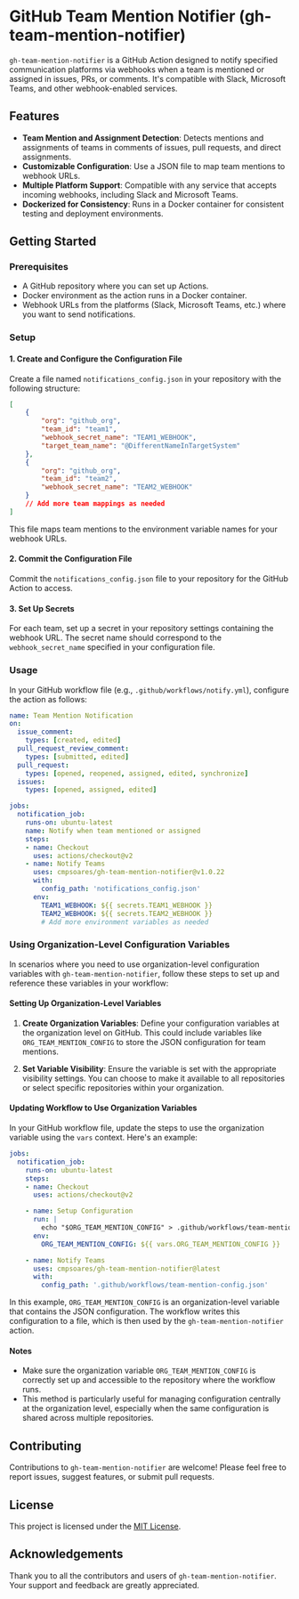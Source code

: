 # GitHub Team Mention Notifier (gh-team-mention-notifier)

`gh-team-mention-notifier` is a GitHub Action designed to notify specified communication platforms via webhooks when a team is mentioned or assigned in issues, PRs, or comments. It's compatible with Slack, Microsoft Teams, and other webhook-enabled services.

## Features

- **Team Mention and Assignment Detection**: Detects mentions and assignments of teams in comments of issues, pull requests, and direct assignments.
- **Customizable Configuration**: Use a JSON file to map team mentions to webhook URLs.
- **Multiple Platform Support**: Compatible with any service that accepts incoming webhooks, including Slack and Microsoft Teams.
- **Dockerized for Consistency**: Runs in a Docker container for consistent testing and deployment environments.

## Getting Started

### Prerequisites

- A GitHub repository where you can set up Actions.
- Docker environment as the action runs in a Docker container.
- Webhook URLs from the platforms (Slack, Microsoft Teams, etc.) where you want to send notifications.

### Setup

#### 1. **Create and Configure the Configuration File**

Create a file named `notifications_config.json` in your repository with the following structure:

```json
[
    {
        "org": "github_org",
        "team_id": "team1",
        "webhook_secret_name": "TEAM1_WEBHOOK",
        "target_team_name": "@DifferentNameInTargetSystem"
    },
    {
        "org": "github_org",
        "team_id": "team2",
        "webhook_secret_name": "TEAM2_WEBHOOK"
    }
    // Add more team mappings as needed
]
```

This file maps team mentions to the environment variable names for your webhook URLs.

#### 2. **Commit the Configuration File**

Commit the `notifications_config.json` file to your repository for the GitHub Action to access.

#### 3. **Set Up Secrets**

For each team, set up a secret in your repository settings containing the webhook URL. The secret name should correspond to the `webhook_secret_name` specified in your configuration file.

### Usage

In your GitHub workflow file (e.g., `.github/workflows/notify.yml`), configure the action as follows:

```yaml
name: Team Mention Notification
on:
  issue_comment:
    types: [created, edited]
  pull_request_review_comment:
    types: [submitted, edited]
  pull_request:
    types: [opened, reopened, assigned, edited, synchronize]
  issues:
    types: [opened, assigned, edited]

jobs:
  notification_job:
    runs-on: ubuntu-latest
    name: Notify when team mentioned or assigned
    steps:
    - name: Checkout
      uses: actions/checkout@v2
    - name: Notify Teams
      uses: cmpsoares/gh-team-mention-notifier@v1.0.22
      with:
        config_path: 'notifications_config.json'
      env:
        TEAM1_WEBHOOK: ${{ secrets.TEAM1_WEBHOOK }}
        TEAM2_WEBHOOK: ${{ secrets.TEAM2_WEBHOOK }}
        # Add more environment variables as needed
```

### Using Organization-Level Configuration Variables

In scenarios where you need to use organization-level configuration variables with `gh-team-mention-notifier`, follow these steps to set up and reference these variables in your workflow:

#### Setting Up Organization-Level Variables

1. **Create Organization Variables**: Define your configuration variables at the organization level on GitHub. This could include variables like `ORG_TEAM_MENTION_CONFIG` to store the JSON configuration for team mentions.

2. **Set Variable Visibility**: Ensure the variable is set with the appropriate visibility settings. You can choose to make it available to all repositories or select specific repositories within your organization.

#### Updating Workflow to Use Organization Variables

In your GitHub workflow file, update the steps to use the organization variable using the `vars` context. Here's an example:

```yaml
jobs:
  notification_job:
    runs-on: ubuntu-latest
    steps:
    - name: Checkout
      uses: actions/checkout@v2

    - name: Setup Configuration
      run: |
        echo "$ORG_TEAM_MENTION_CONFIG" > .github/workflows/team-mention-config.json
      env:
        ORG_TEAM_MENTION_CONFIG: ${{ vars.ORG_TEAM_MENTION_CONFIG }}

    - name: Notify Teams
      uses: cmpsoares/gh-team-mention-notifier@latest
      with:
        config_path: '.github/workflows/team-mention-config.json'
```

In this example, `ORG_TEAM_MENTION_CONFIG` is an organization-level variable that contains the JSON configuration. The workflow writes this configuration to a file, which is then used by the `gh-team-mention-notifier` action.

#### Notes

- Make sure the organization variable `ORG_TEAM_MENTION_CONFIG` is correctly set up and accessible to the repository where the workflow runs.
- This method is particularly useful for managing configuration centrally at the organization level, especially when the same configuration is shared across multiple repositories.

## Contributing

Contributions to `gh-team-mention-notifier` are welcome! Please feel free to report issues, suggest features, or submit pull requests.

## License

This project is licensed under the [MIT License](LICENSE).

## Acknowledgements

Thank you to all the contributors and users of `gh-team-mention-notifier`. Your support and feedback are greatly appreciated.
